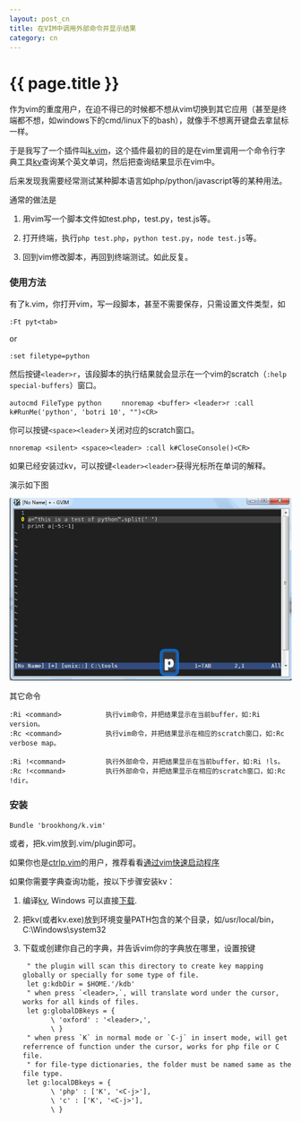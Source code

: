 ```yaml
---
layout: post_cn
title: 在VIM中调用外部命令并显示结果
category: cn
---
```


{{ page.title }}
================

作为vim的重度用户，在迫不得已的时候都不想从vim切换到其它应用（甚至是终端都不想，如windows下的cmd/linux下的bash），就像手不想离开键盘去拿鼠标一样。

于是我写了一个插件叫[k.vim](https://github.com/brookhong/k.vim)，这个插件最初的目的是在vim里调用一个命令行字典工具[kv](https://github.com/brookhong/kv)查询某个英文单词，然后把查询结果显示在vim中。

后来发现我需要经常测试某种脚本语言如php/python/javascript等的某种用法。

通常的做法是

1. 用vim写一个脚本文件如test.php，test.py，test.js等。

1. 打开终端，执行`php test.php`，`python test.py`，`node test.js`等。

1. 回到vim修改脚本，再回到终端测试。如此反复。


### 使用方法

有了k.vim，你打开vim，写一段脚本，甚至不需要保存，只需设置文件类型，如

    :Ft pyt<tab>

or

    :set filetype=python

然后按键`<leader>r`，该段脚本的执行结果就会显示在一个vim的scratch（`:help special-buffers`）窗口。

    autocmd FileType python     nnoremap <buffer> <leader>r :call k#RunMe('python', 'botri 10', "")<CR>

你可以按键`<space><leader>`关闭对应的scratch窗口。

    nnoremap <silent> <space><leader> :call k#CloseConsole()<CR>

如果已经安装过kv，可以按键`<leader><leader>`获得光标所在单词的解释。

演示如下图

![k.vim](/assets/images/k.gif)

其它命令

    :Ri <command>           执行vim命令，并把结果显示在当前buffer，如:Ri version。
    :Rc <command>           执行vim命令，并把结果显示在相应的scratch窗口，如:Rc verbose map。

    :Ri !<command>          执行外部命令，并把结果显示在当前buffer，如:Ri !ls。
    :Rc !<command>          执行外部命令，并把结果显示在相应的scratch窗口，如:Rc !dir。

### 安装

    Bundle 'brookhong/k.vim'

或者，把k.vim放到.vim/plugin即可。

如果你也是[ctrlp.vim](https://github.com/kien/ctrlp.vim)的用户，推荐看看[通过vim快速启动程序](/2014/10/27/klauncher-cn.html)

如果你需要字典查询功能，按以下步骤安装kv：

1. 编译[kv](https://github.com/brookhong/kv), Windows 可以直接[下载](/assets/downloads/kv.zip).
1. 把kv(或者kv.exe)放到环境变量PATH包含的某个目录，如/usr/local/bin，C:\Windows\system32
1. 下载或创建你自己的字典，并告诉vim你的字典放在哪里，设置按键

        " the plugin will scan this directory to create key mapping globally or specially for some type of file.
        let g:kdbDir = $HOME.'/kdb'
        " when press `<leader>,`, will translate word under the cursor, works for all kinds of files.
        let g:globalDBkeys = {
              \ 'oxford' : '<leader>,',
              \ }
        " when press `K` in normal mode or `C-j` in insert mode, will get referrence of function under the cursor, works for php file or C file.
        " for file-type dictionaries, the folder must be named same as the file type.
        let g:localDBkeys = {
              \ 'php' : ['K', '<C-j>'],
              \ 'c' : ['K', '<C-j>'],
              \ }
